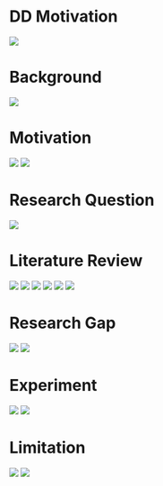 # DD Motivation 

![](pre_(1).jpg)
# Background
![](pre_(2).jpg)
# Motivation
![](pre_(3).jpg)
![](pre_(4).jpg)
# Research Question
![](pre_(5).jpg)
# Literature Review
![](pre_(6).jpg)
![](pre_(7).jpg)
![](pre_(8).jpg)
![](pre_(9).jpg)
![](pre_(10).jpg)
![](pre_(11).jpg)
# Research Gap
![](pre_(12).jpg)
![](pre_(13).jpg)
# Experiment
![](pre_(14).jpg)
![](pre_(15).jpg)
# Limitation
![](pre_(16).jpg)
![](pre_(17).jpg)

